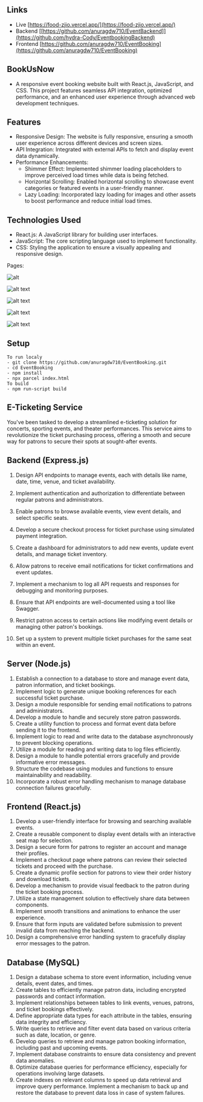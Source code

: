 ## Links

- Live [https://food-zjio.vercel.app/](https://food-zjio.vercel.app/)
- Backend [[https://github.com/anuragdw710/EventBackend]](https://github.com/hydra-Cody/EventbookingBackend)
- Frontend [https://github.com/anuragdw710/EventBooking](https://github.com/anuragdw710/EventBooking)

## BookUsNow

- A responsive event booking website built with React.js, JavaScript, and CSS. This project features seamless API integration, optimized performance, and an enhanced user experience through advanced web development techniques.

## Features

- Responsive Design: The website is fully responsive, ensuring a smooth user experience across different devices and screen sizes.
- API Integration: Integrated with external APIs to fetch and display event data dynamically.
- Performance Enhancements:
  - Shimmer Effect: Implemented shimmer loading placeholders to improve perceived load times while data is being fetched.
  - Horizontal Scrolling: Enabled horizontal scrolling to showcase event categories or featured events in a user-friendly manner.
  - Lazy Loading: Incorporated lazy loading for images and other assets to boost performance and reduce initial load times.

## Technologies Used

- React.js: A JavaScript library for building user interfaces.
- JavaScript: The core scripting language used to implement functionality.
- CSS: Styling the application to ensure a visually appealing and responsive design.

Pages:

![alt](public/Screenshot.png)

![alt text](public/image.png)

![alt text](public/image-1.png)

![alt text](public/image-2.png)

![alt text](public/image-3.png)

## Setup

```
To run localy
- git clone https://github.com/anuragdw710/EventBooking.git
- cd EventBooking
- npm install
- npx parcel index.html
To build
- npm run-script build
```


## E-Ticketing Service
You've been tasked to develop a streamlined e-ticketing solution for concerts, sporting events, and theater
performances. This service aims to revolutionize the ticket purchasing process, offering a smooth and secure
way for patrons to secure their spots at sought-after events.
## Backend (Express.js)
1. Design API endpoints to manage events, each with details like name, date, time, venue, and ticket
availability.
2. Implement authentication and authorization to differentiate between regular patrons and
administrators.
3. Enable patrons to browse available events, view event details, and select specific seats.
4. Develop a secure checkout process for ticket purchase using simulated payment integration.
5. Create a dashboard for administrators to add new events, update event details, and manage ticket
inventory.
6. Allow patrons to receive email notifications for ticket confirmations and event updates.
7. Implement a mechanism to log all API requests and responses for debugging and monitoring
purposes.
8. Ensure that API endpoints are well-documented using a tool like Swagger.
9. Restrict patron access to certain actions like modifying event details or managing other patron's
bookings.

10. Set up a system to prevent multiple ticket purchases for the same seat within an event.

## Server (Node.js)
1. Establish a connection to a database to store and manage event data, patron information, and ticket
bookings.
2. Implement logic to generate unique booking references for each successful ticket purchase.
3. Design a module responsible for sending email notifications to patrons and administrators.
4. Develop a module to handle and securely store patron passwords.
5. Create a utility function to process and format event data before sending it to the frontend.
6. Implement logic to read and write data to the database asynchronously to prevent blocking operations.
7. Utilize a module for reading and writing data to log files efficiently.
8. Design a module to handle potential errors gracefully and provide informative error messages.
9. Structure the codebase using modules and functions to ensure maintainability and readability.
10. Incorporate a robust error handling mechanism to manage database connection failures gracefully.

## Frontend (React.js)
1. Develop a user-friendly interface for browsing and searching available events.
2. Create a reusable component to display event details with an interactive seat map for selection.
3. Design a secure form for patrons to register an account and manage their profiles.
4. Implement a checkout page where patrons can review their selected tickets and proceed with the
purchase.
5. Create a dynamic profile section for patrons to view their order history and download tickets.
6. Develop a mechanism to provide visual feedback to the patron during the ticket booking process.
7. Utilize a state management solution to effectively share data between components.
8. Implement smooth transitions and animations to enhance the user experience.
9. Ensure that form inputs are validated before submission to prevent invalid data from reaching the backend.
10. Design a comprehensive error handling system to gracefully display error messages to the patron.

## Database (MySQL)
1. Design a database schema to store event information, including venue details, event dates, and times.
2. Create tables to efficiently manage patron data, including encrypted passwords and contact
information.
3. Implement relationships between tables to link events, venues, patrons, and ticket bookings
effectively.
4. Define appropriate data types for each attribute in the tables, ensuring data integrity and efficiency.
5. Write queries to retrieve and filter event data based on various criteria such as date, location, or genre.
6. Develop queries to retrieve and manage patron booking information, including past and upcoming
events.
7. Implement database constraints to ensure data consistency and prevent data anomalies.
8. Optimize database queries for performance efficiency, especially for operations involving large
datasets.
9. Create indexes on relevant columns to speed up data retrieval and improve query performance.
Implement a mechanism to back up and restore the database to prevent data loss in case of system
failures.
